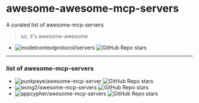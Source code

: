 # awesome-awesome-mcp-servers
A curated list of awesome-mcp-servers
> so, it's awesome-awesome

- ![modelcontextprotocol/servers](https://github.com/modelcontextprotocol/servers) ![GitHub Repo stars](https://img.shields.io/github/stars/modelcontextprotocol/servers)
---
### list of awesome-mcp-servers
- ![punkpeye/awesome-mcp-server](https://github.com/punkpeye/awesome-mcp-servers)  ![GitHub Repo stars](https://img.shields.io/github/stars/punkpeye/awesome-mcp-servers)
- ![wong2/awesome-mcp-servers](https://github.com/wong2/awesome-mcp-servers)  ![GitHub Repo stars](https://img.shields.io/github/stars/wong2/awesome-mcp-servers)
- ![appcypher/awesome-mcp-servers](https://github.com/appcypher/awesome-mcp-servers)  ![GitHub Repo stars](https://img.shields.io/github/stars/appcypher/awesome-mcp-servers)
